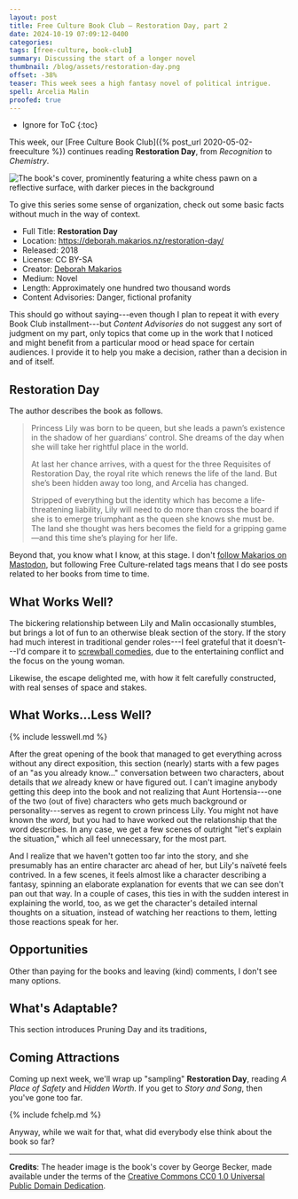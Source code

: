 ```yaml
---
layout: post
title: Free Culture Book Club — Restoration Day, part 2
date: 2024-10-19 07:09:12-0400
categories:
tags: [free-culture, book-club]
summary: Discussing the start of a longer novel
thumbnail: /blog/assets/restoration-day.png
offset: -38%
teaser: This week sees a high fantasy novel of political intrigue.
spell: Arcelia Malin
proofed: true
---
```


* Ignore for ToC
{:toc}

This week, our [Free Culture Book Club]({% post_url 2020-05-02-freeculture %}) continues reading **Restoration Day**, from *Recognition* to *Chemistry*.

![The book's cover, prominently featuring a white chess pawn on a reflective surface, with darker pieces in the background](/blog/assets/restoration-day.png "Never make a promise or plan; take a little love where you can?")

To give this series some sense of organization, check out some basic facts without much in the way of context.

 * Full Title:  **Restoration Day**
 * Location:  <https://deborah.makarios.nz/restoration-day/>
 * Released:  2018
 * License:  CC BY-SA
 * Creator:  [Deborah Makarios](https://deborah.makarios.nz/)
 * Medium:  Novel
 * Length:  Approximately one hundred two thousand words
 * Content Advisories:  Danger, fictional profanity

This should go without saying---even though I plan to repeat it with every Book Club installment---but *Content Advisories* do not suggest any sort of judgment on my part, only topics that come up in the work that I noticed and might benefit from a particular mood or head space for certain audiences.  I provide it to help you make a decision, rather than a decision in and of itself.

## Restoration Day

The author describes the book as follows.

 > Princess Lily was born to be queen, but she leads a pawn’s existence in the shadow of her guardians’ control. She dreams of the day when she will take her rightful place in the world.
 >
 > At last her chance arrives, with a quest for the three Requisites of Restoration Day, the royal rite which renews the life of the land. But she’s been hidden away too long, and Arcelia has changed.
 >
 > Stripped of everything but the identity which has become a life-threatening liability, Lily will need to do more than cross the board if she is to emerge triumphant as the queen she knows she must be. The land she thought was hers becomes the field for a gripping game—and this time she’s playing for her life.

Beyond that, you know what I know, at this stage.  I don't [follow Makarios on Mastodon](https://theres.life/@DMakarios), but following Free Culture-related tags means that I do see posts related to her books from time to time.

## What Works Well?

The bickering relationship between Lily and Malin occasionally stumbles, but brings a lot of fun to an otherwise bleak section of the story.  If the story had much interest in traditional gender roles---I feel grateful that it doesn't---I'd compare it to [screwball comedies](https://en.wikipedia.org/wiki/Screwball_comedy), due to the entertaining conflict and the focus on the young woman.

Likewise, the escape delighted me, with how it felt carefully constructed, with real senses of space and stakes.

## What Works...Less Well?

{% include lesswell.md %}

After the great opening of the book that managed to get everything across without any direct exposition, this section (nearly) starts with a few pages of an "as you already know..." conversation between two characters, about details that *we* already knew or have figured out.  I can't imagine anybody getting this deep into the book and not realizing that Aunt Hortensia---one of the two (out of five) characters who gets much background or personality---serves as regent to crown princess Lily.  You might not have known the *word*, but you had to have worked out the relationship that the word describes.  In any case, we get a few scenes of outright "let's explain the situation," which all feel unnecessary, for the most part.

And I realize that we haven't gotten too far into the story, and she presumably has an entire character arc ahead of her, but Lily's naïveté feels contrived.  In a few scenes, it feels almost like a character describing a fantasy, spinning an elaborate explanation for events that we can see don't pan out that way.  In a couple of cases, this ties in with the sudden interest in explaining the world, too, as we get the character's detailed internal thoughts on a situation, instead of watching her reactions to them, letting those reactions speak for her.

## Opportunities

Other than paying for the books and leaving (kind) comments, I don't see many options.

## What's Adaptable?

This section introduces Pruning Day and its traditions, 

## Coming Attractions

Coming up next week, we'll wrap up "sampling" **Restoration Day**, reading *A Place of Safety* and *Hidden Worth*.  If you get to *Story and Song*, then you've gone too far.

{% include fchelp.md %}

Anyway, while we wait for that, what did everybody else think about the book so far?

* * *

**Credits**:  The header image is the book's cover by George Becker, made available under the terms of the [Creative Commons CC0 1.0 Universal Public Domain Dedication](https://creativecommons.org/publicdomain/zero/1.0/).
